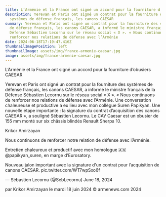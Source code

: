 ```yaml
---
title: L’Arménie et la France ont signé un accord pour la fourniture d’obusiers CAESAR
description: Yerevan et Paris ont signé un contrat pour la fourniture des
  systèmes de défense français, les canons CAESAR
summary: Yerevan et Paris ont signé un contrat pour la fourniture des systèmes
  de défense français, les canons CAESAR, a informé le ministre français de la
  Défense Sébastien Lecornu sur le réseau social « X ». « Nous continuons de
  renforcer nos relations de défense avec l’Arménie
date: 2024-06-18T17:19:47.416Z
thumbnailImagePosition: left
thumbnailImage: assets/img/france-armenie-caesar.jpg
image: assets/img/france-armenie-caesar.jpg
---
```

L’Arménie et la France ont signé un accord pour la fourniture d’obusiers CAESAR

Yerevan et Paris ont signé un contrat pour la fourniture des systèmes de défense français, les canons CAESAR, a informé le ministre français de la Défense Sébastien Lecornu sur le réseau social « X ».
« Nous continuons de renforcer nos relations de défense avec l’Arménie. Une conversation chaleureuse et productive a eu lieu avec mon collègue Suren Papikyan. Une nouvelle étape importante : la signature du contrat d’acquisition des canons CAESAR », a souligné Sébastien Lecornu.
Le САУ Caesar est un obusier de 155 mm monté sur six châssis blindés Renault Sherpa 10.

Krikor Amirzayan

Nous continuons de renforcer notre relation de défense avec l’Arménie.

Entretien chaleureux et productif avec mon homologue 🇦🇲@papikyan_suren, en marge d’Eurosatory.

Nouveau jalon important avec la signature d'un contrat pour l’acquisition de canons CAESAR. pic.twitter.com/WT7wpSxo6f

— Sébastien Lecornu (@SebLecornu) June 18, 2024

par Krikor Amirzayan le mardi 18 juin 2024
© armenews.com 2024